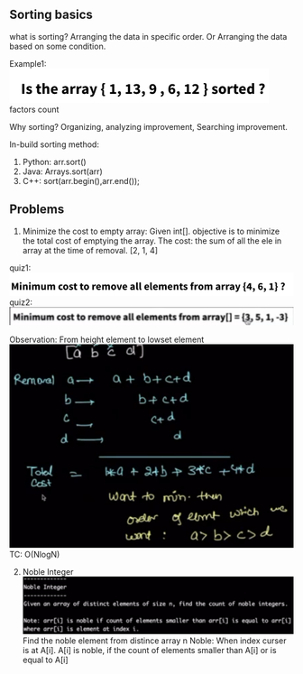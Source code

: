 ## Sorting basics

what is sorting?
    Arranging the data in specific order. Or
    Arranging the data based on some condition.

Example1: ![alt text](basicsimg/image.png)    factors count

Why sorting?
    Organizing, analyzing improvement, Searching improvement.

In-build sorting method:
1. Python: arr.sort()
2. Java: Arrays.sort(arr)
3. C++: sort(arr.begin(),arr.end());

## Problems
1. Minimize the cost to empty array:
    Given int[].
    objective is to minimize the total cost of emptying the array.
    The cost: the sum of all the ele in array at the time of removal.
    [2, 1, 4]

quiz1: ![alt text](basicsimg/image-1.png)
quiz2: ![alt text](basicsimg/image-2.png)

Observation: From height element to lowset element
![alt text](basicsimg/image-3.png)
TC: O(NlogN)

2. Noble Integer ![alt text](basicsimg/image-4.png)
Find the noble element from distince array n
Noble: 
When index curser is at A[i]. A[i] is noble, if the count of elements smaller than A[i] or is equal to A[i] 